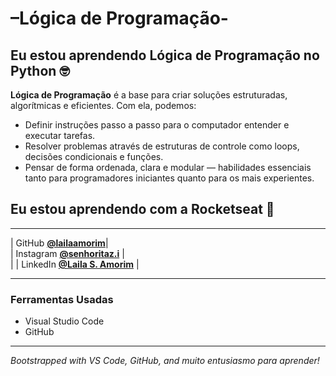 #  –Lógica de Programação-

## Eu estou aprendendo Lógica de Programação no Python 🤓

**Lógica de Programação** é a base para criar soluções estruturadas, algorítmicas e eficientes. Com ela, podemos:
- Definir instruções passo a passo para o computador entender e executar tarefas.
- Resolver problemas através de estruturas de controle como loops, decisões condicionais e funções.
- Pensar de forma ordenada, clara e modular — habilidades essenciais tanto para programadores iniciantes quanto para os mais experientes.

## Eu estou aprendendo com a Rocketseat 🚀

---


| GitHub       **[@lailaamorim](https://github.com/Lailaamorim)**|
<br>
| Instagram    **[@senhoritaz.i](https://www.instagram.com/senhoritaz.i)** |
<br>
|
| LinkedIn   **[@Laila S. Amorim](https://www.linkedin.com/feed/)** |

---

###  Ferramentas Usadas

- Visual Studio Code 
- GitHub 
---


*Bootstrapped with VS Code, GitHub, and muito entusiasmo para aprender!*
